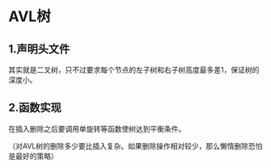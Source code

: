 # AVL树
## 1.声明头文件
其实就是二叉树，只不过要求每个节点的左子树和右子树高度最多差1，保证树的深度小。

## 2.函数实现
在插入删除之后要调用单旋转等函数使树达到平衡条件。

（对AVL树的删除多少要比插入复杂。如果删除操作相对较少，那么懒惰删除恐怕是最好的策略）
